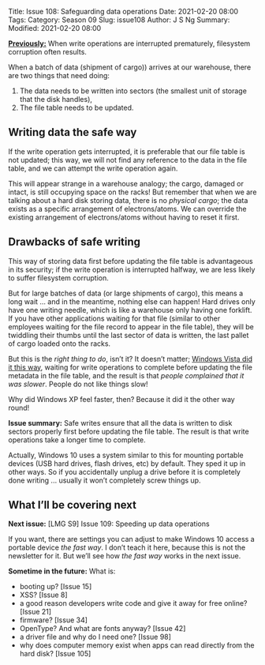 Title: Issue 108: Safeguarding data operations
Date: 2021-02-20 08:00
Tags: 
Category: Season 09
Slug: issue108
Author: J S Ng
Summary: 
Modified: 2021-02-20 08:00

[**Previously:**](https://buttondown.email/laymansguide/archive/) When write operations are interrupted prematurely, filesystem corruption often results.

When a batch of data (shipment of cargo)) arrives at our warehouse, there are two things that need doing:

1) The data needs to be written into sectors (the smallest unit of storage that the disk handles),
2) The file table needs to be updated.

## Writing data the safe way

If the write operation gets interrupted, it is preferable that our file table is not updated; this way, we will not find any reference to the data in the file table, and we can attempt the write operation again.

This will appear strange in a warehouse analogy; the cargo, damaged or intact, is still occupying space on the racks! But remember that when we are talking about a hard disk storing data, there is no *physical cargo*; the data exists as a specific arrangement of electrons/atoms. We can override the existing arrangement of electrons/atoms without having to reset it first.

## Drawbacks of safe writing

This way of storing data first before updating the file table is advantageous in its security; if the write operation is interrupted halfway, we are less likely to suffer filesystem corruption.

But for large batches of data (or large shipments of cargo), this means a long wait ... and in the meantime, nothing else can happen! Hard drives only have one writing needle, which is like a warehouse only having one forklift. If you have other applications waiting for that file (similar to other employees waiting for the file record to appear in the file table), they will be twiddling their thumbs until the last sector of data is written, the last pallet of cargo loaded onto the racks.

But this is the *right thing to do*, isn’t it? It doesn’t matter; [Windows Vista did it this way](https://blog.codinghorror.com/actual-performance-perceived-performance/), waiting for write operations to complete before updating the file metadata in the file table, and the result is that *people complained that it was slower*. People do not like things slow!

Why did Windows XP feel faster, then? Because it did it the other way round!

**Issue summary:** Safe writes ensure that all the data is written to disk sectors properly first before updating the file table. The result is that write operations take a longer time to complete.

Actually, Windows 10 uses a system similar to this for mounting portable devices (USB hard drives, flash drives, etc) by default. They sped it up in other ways. So if you accidentally unplug a drive before it is completely done writing ... usually it won’t completely screw things up.

## What I’ll be covering next

**Next issue:** [LMG S9] Issue 109: Speeding up data operations

If you want, there are settings you can adjust to make Windows 10 access a portable device *the fast way*. I don’t teach it here, because this is not the newsletter for it. But we’ll see how *the fast way* works in the next issue.

**Sometime in the future:** What is:

- booting up? [Issue 15]
- XSS? [Issue 8]
- a good reason developers write code and give it away for free online? [Issue 21]
- firmware? [Issue 34]
- OpenType? And what are fonts anyway? [Issue 42]
- a driver file and why do I need one? [Issue 98]
- why does computer memory exist when apps can read directly from the hard disk? [Issue 105]
